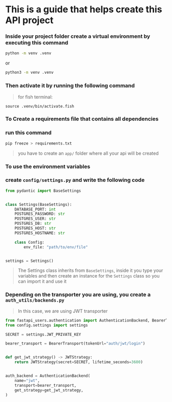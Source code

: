 # This is a guide that helps create this API project

### Inside your project folder create a virtual environment by executing this command

```bash
python -m venv .venv
```

or

```bash
python3 -m venv .venv
```

### Then activate it by running the following command

> for fish terminal:

```fish
source .venv/bin/activate.fish
```

### To Create a requirements file that contains all dependencies

### run this command

```bash
pip freeze > requirements.txt
```

> you have to create an `app/` folder where all your api will be created

### To use the environment variables

### create `config/settings.py` and write the following code

```python
from pydantic import BaseSettings


class Settings(BaseSettings):
    DATABASE_PORT: int
    POSTGRES_PASSWORD: str
    POSTGRES_USER: str
    POSTGRES_DB: str
    POSTGRES_HOST: str
    POSTGRES_HOSTNAME: str

    class Config:
        env_file: "path/to/env/file"


settings = Settings()

```

> The Settings class inherits from `BaseSettings`, inside it you type your variables and then create an instance for the `Settings` class so you can import it and use it

### Depending on the transporter you are using, you create a `auth_utils/backends.py`

> In this case, we are using JWT transporter

```python
from fastapi_users.authentication import AuthenticationBackend, BearerTransport, JWTStrategy
from config.settings import settings

SECRET = settings.JWT_PRIVATE_KEY

bearer_transport = BearerTransport(tokenUrl="auth/jwt/login")


def get_jwt_strategy() -> JWTStrategy:
    return JWTStrategy(secret=SECRET, lifetime_seconds=3600)


auth_backend = AuthenticationBackend(
    name="jwt",
    transport=bearer_transport,
    get_strategy=get_jwt_strategy,
)

```
